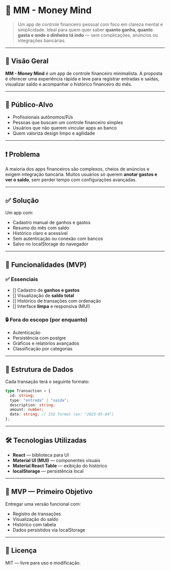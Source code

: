 # 🧠 MM - Money Mind

> Um app de controle financeiro pessoal com foco em clareza mental e simplicidade. Ideal para quem quer saber **quanto ganha, quanto gasta e onde o dinheiro tá indo** — sem complicações, anúncios ou integrações bancárias.

---

## 📌 Visão Geral

**MM - Money Mind** é um app de controle financeiro minimalista. A proposta é oferecer uma experiência rápida e leve para registrar entradas e saídas, visualizar saldo e acompanhar o histórico financeiro do mês.

---

## 🎯 Público-Alvo

- Profissionais autônomos/PJs
- Pessoas que buscam um controle financeiro simples
- Usuários que não querem vincular apps ao banco
- Quem valoriza design limpo e agilidade

---

## ❗ Problema

A maioria dos apps financeiros são complexos, cheios de anúncios e exigem integração bancária. Muitos usuários só querem **anotar gastos e ver o saldo**, sem perder tempo com configurações avançadas.

---

## ✅ Solução

Um app com:

- Cadastro manual de ganhos e gastos
- Resumo do mês com saldo
- Histórico claro e acessível
- Sem autenticação ou conexão com bancos
- Salvo no localStorage do navegador

---

## 🚀 Funcionalidades (MVP)

### ✅ Essenciais

- [] Cadastro de **ganhos e gastos**
- [] Visualização de **saldo total**
- [] Histórico de transações com ordenação
- [] Interface **limpa** e responsiva (MUI)

### 🔒 Fora do escopo (por enquanto)

- Autenticação
- Persistência com postgre
- Gráficos e relatórios avançados
- Classificação por categorias

---

## 🧱 Estrutura de Dados

Cada transação terá o seguinte formato:

```ts
type Transaction = {
  id: string;
  type: "entrada" | "saida";
  description: string;
  amount: number;
  date: string; // ISO format (ex: "2025-05-04")
};
```

---

## 🛠 Tecnologias Utilizadas

- **React** — biblioteca para UI
- **Material UI (MUI)** — componentes visuais
- **Material React Table** — exibição do histórico
- **localStorage** — persistência local

---

## 🧪 MVP — Primeiro Objetivo

Entregar uma versão funcional com:

- Registro de transações
- Visualização do saldo
- Histórico com tabela
- Dados persistidos via localStorage

---

## 📌 Licença

MIT — livre para uso e modificação.
